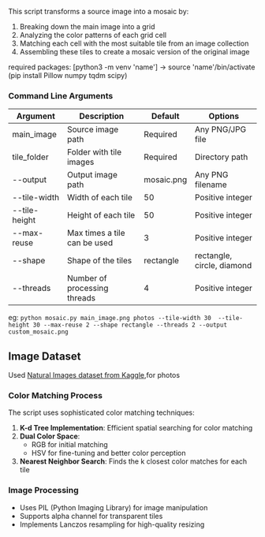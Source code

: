 This script transforms a source image into a mosaic by:
1. Breaking down the main image into a grid
2. Analyzing the color patterns of each grid cell
3. Matching each cell with the most suitable tile from an image collection
4. Assembling these tiles to create a mosaic version of the original image

required packages:
[python3 -m venv 'name'] -> source 'name'/bin/activate
(pip install Pillow numpy tqdm scipy)

### Command Line Arguments

| Argument | Description | Default | Options |
|----------|-------------|---------|----------|
| main_image | Source image path | Required | Any PNG/JPG file |
| tile_folder | Folder with tile images | Required | Directory path |
| --output | Output image path | mosaic.png | Any PNG filename |
| --tile-width | Width of each tile | 50 | Positive integer |
| --tile-height | Height of each tile | 50 | Positive integer |
| --max-reuse | Max times a tile can be used | 3 | Positive integer |
| --shape | Shape of the tiles | rectangle | rectangle, circle, diamond |
| --threads | Number of processing threads | 4 | Positive integer |

eg: ```
python mosaic.py main_image.png photos --tile-width 30  --tile-height 30 --max-reuse 2 --shape rectangle --threads 2 --output custom_mosaic.png ```


## Image Dataset

Used [Natural Images dataset from Kaggle](https://www.kaggle.com/datasets/prasunroy/natural-images?resource=download),for photos


### Color Matching Process
The script uses sophisticated color matching techniques:
1. **K-d Tree Implementation**: Efficient spatial searching for color matching
2. **Dual Color Space**: 
   - RGB for initial matching
   - HSV for fine-tuning and better color perception
3. **Nearest Neighbor Search**: Finds the k closest color matches for each tile

### Image Processing

- Uses PIL (Python Imaging Library) for image manipulation
- Supports alpha channel for transparent tiles
- Implements Lanczos resampling for high-quality resizing



